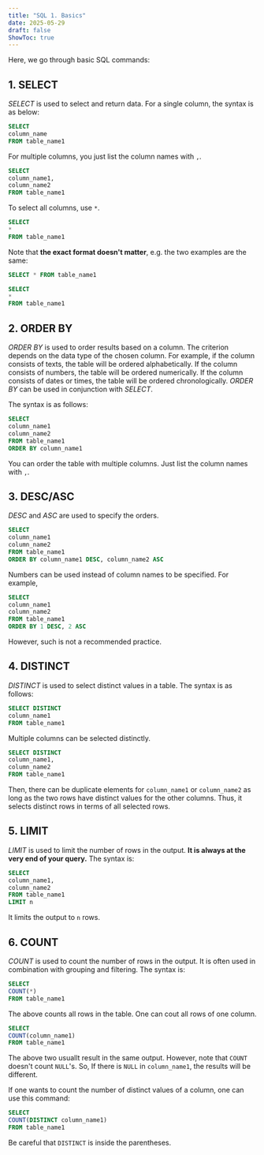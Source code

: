 ```yaml
---
title: "SQL 1. Basics"
date: 2025-05-29
draft: false
ShowToc: true
---
```


Here, we go through basic SQL commands:

## 1. SELECT
*SELECT* is used to select and return data.
For a single column, the syntax is as below:

``` sql
SELECT
column_name
FROM table_name1
```
For multiple columns, you just list the column names with `,`.
``` sql
SELECT
column_name1,
column_name2
FROM table_name1
```
To select all columns, use `*`.
``` sql
SELECT
*
FROM table_name1
```

Note that **the exact format doesn't matter**, e.g. the two examples are the same:
``` sql
SELECT * FROM table_name1
```
``` sql
SELECT 
* 
FROM table_name1
```

## 2. ORDER BY
*ORDER BY* is used to order results based on a column. The criterion depends on the data type of the chosen column. For example, if the column consists of texts, the table will be ordered alphabetically. If the column consists of numbers, the table will be ordered numerically. If the column consists of dates or times, the table will be ordered chronologically. *ORDER BY* can be used in conjunction with *SELECT*.

The syntax is as follows:
``` sql
SELECT
column_name1
column_name2
FROM table_name1
ORDER BY column_name1
```

You can order the table with multiple columns. Just list the column names with `,`.

## 3. DESC/ASC
*DESC* and *ASC* are used to specify the orders.

``` sql
SELECT
column_name1
column_name2
FROM table_name1
ORDER BY column_name1 DESC, column_name2 ASC
```
Numbers can be used instead of column names to be specified. For example,

``` sql
SELECT
column_name1
column_name2
FROM table_name1
ORDER BY 1 DESC, 2 ASC
```
However, such is not a recommended practice.

## 4. DISTINCT
*DISTINCT* is used to select distinct values in a table. The syntax is as follows:
``` sql
SELECT DISTINCT
column_name1
FROM table_name1
```

Multiple columns can be selected distinctly.

``` sql
SELECT DISTINCT
column_name1,
column_name2
FROM table_name1
```
Then, there can be duplicate elements for `column_name1` or `column_name2` as long as the two rows have distinct values for the other columns. 
Thus, it selects distinct rows in terms of all selected rows.

## 5. LIMIT
*LIMIT* is used to limit the number of rows in the output. 
**It is always at the very end of your query.** The syntax is:

``` sql
SELECT
column_name1,
column_name2
FROM table_name1
LIMIT n
```
It limits the output to `n` rows.

## 6. COUNT
*COUNT* is used to count the number of rows in the output. It is often used in combination with grouping and filtering.
The syntax is:
``` sql
SELECT
COUNT(*)
FROM table_name1
```
The above counts all rows in the table.
One can cout all rows of one column.
``` sql
SELECT
COUNT(column_name1)
FROM table_name1
```
The above two usuallt result in the same output. However, note that `COUNT` doesn't count `NULL`'s.
So, If there is `NULL` in `column_name1`, the results will be different.

If one wants to count the number of distinct values of a column, one can use this command:
``` sql
SELECT
COUNT(DISTINCT column_name1)
FROM table_name1
```
Be careful that `DISTINCT` is inside the parentheses.

